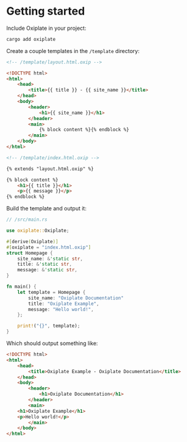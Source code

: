 # Getting started

Include Oxiplate in your project:

```bash
cargo add oxiplate
```

Create a couple templates in the `/template` directory:

```html
<!-- /template/layout.html.oxip -->

<!DOCTYPE html>
<html>
    <head>
        <title>{{ title }} - {{ site_name }}</title>
    </head>
    <body>
        <header>
            <h1>{{ site_name }}</h1>
        </header>
        <main>
            {% block content %}{% endblock %}
        </main>
    </body>
</html>
```

```html
<!-- /template/index.html.oxip -->

{% extends "layout.html.oxip" %}

{% block content %}
    <h1>{{ title }}</h1>
    <p>{{ message }}</p>
{% endblock %}
```

Build the template and output it:

```rust
// /src/main.rs

use oxiplate::Oxiplate;

#[derive(Oxiplate)]
#[oxiplate = "index.html.oxip"]
struct Homepage {
    site_name: &'static str,
    title: &'static str,
    message: &'static str,
}

fn main() {
    let template = Homepage {
        site_name: "Oxiplate Documentation"
        title: "Oxiplate Example",
        message: "Hello world!",
    };

    print!("{}", template);
}
```

Which should output something like:

```html
<!DOCTYPE html>
<html>
    <head>
        <title>Oxiplate Example - Oxiplate Documentation</title>
    </head>
    <body>
        <header>
            <h1>Oxiplate Documentation</h1>
        </header>
        <main>
    <h1>Oxiplate Example</h1>
    <p>Hello world!</p>
        </main>
    </body>
</html>
```
